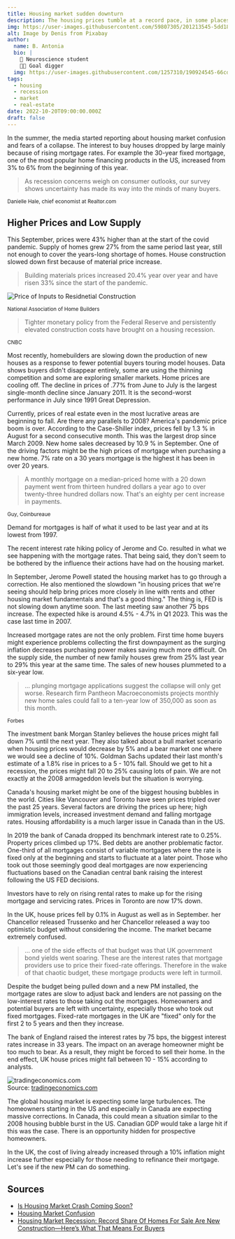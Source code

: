 ```yaml
---
title: Housing market sudden downturn
description: The housing prices tumble at a record pace, in some places more than in other 
img: https://user-images.githubusercontent.com/59807305/201213545-5dd1806c-1fa0-4065-b392-0ec612664334.jpg
alt: Image by Denis from Pixabay 
author: 
  name: B. Antonia
  bio: |
    🧠 Neuroscience student
    🦸🏼 Goal digger
  img: https://user-images.githubusercontent.com/1257310/190924545-66cd79f4-445a-41d5-9cd4-f29d00d3619c.jpg
tags:
  - housing
  - recession 
  - market
  - real-estate 
date: 2022-10-20T09:00:00.000Z
draft: false
---
```



In the summer, the media started reporting about housing market confusion and fears of a collapse. The interest to buy houses dropped by large mainly because of rising mortgage rates. For example the 30-year fixed mortgage, one of the most popular home financing products in the US, increased from 3% to 6% from the beginning of this year.

> As recession concerns weigh on consumer outlooks, our survey shows uncertainty has made its way into the minds of many buyers.

<sub>Danielle Hale, chief economist at Realtor.com</sub>



## Higher Prices and Low Supply

This September, prices were 43% higher than at the start of the covid pandemic.
Supply of homes grew 27% from the same period last year, still not enough to cover the years-long shortage of homes.
House construction slowed down first because of material price increase.

> Building materials prices increased 20.4% year over year and have risen 33% since the start of the pandemic.

![Price of Inputs to Residnetial Construction](https://user-images.githubusercontent.com/59807305/201486395-0d8b88a4-adb7-44d3-98ef-c640f09a6174.jpg)

<sub>National Association of Home Builders</sub>


> Tighter monetary policy from the Federal Reserve and persistently elevated construction costs have brought on a housing recession.

<sub>CNBC</sub>

Most recently, homebuilders are slowing down the production of new houses as a response to fewer potential buyers touring model houses.
Data shows buyers didn't disappear entirely, some are using the thinning competition and some are exploring smaller markets.
Home prices are cooling off. The decline in prices of .77% from June to July is the largest single-month decline since January 2011. 
It is the second-worst performance in July since 1991 Great Depression. 


Currently, prices of real estate even in the most lucrative areas are beginning to fall. Are there any parallels to 2008? 
America's pandemic price boom is over. According to the Case-Shiller index, prices fell by 1.3 % in August for a second consecutive month. This was the largest drop since March 2009. New home sales decreased by 10.9 % in September. One of the driving factors might be the high prices of mortgage when purchasing a new home. 7% rate on a 30 years mortgage is the highest it has been in over 20 years. 


> A monthly mortgage on a median-priced home with a 20 down payment went from thirteen hundred dollars a year ago to over twenty-three hundred dollars now. That's an eighty per cent increase in payments. 

<sub>Guy, Coinbureaue</sub>

Demand for mortgages is half of what it used to be last year and at its lowest from 1997.

The recent interest rate hiking policy of Jerome and Co. resulted in what we see happening with the mortgage rates. That being said, they don't seem to be bothered by the influence their actions have had on the housing market.  

In September, Jerome Powell stated the housing market has to go through a correction. He also mentioned the slowdown "in housing prices that
we're seeing should help bring prices more closely in line with rents and other housing market fundamentals and that's a good thing." 
The thing is, FED is not slowing down anytime soon. The last meeting saw another 75 bps increase. The expected hike is around 4.5% - 4.7% in Q1 2023. This was the case last time in 2007. 

Increased mortgage rates are not the only problem. First time home buyers might experience problems collecting the first downpayment as the surging inflation decreases purchasing power makes saving much more difficult. On the supply side, the number of new family houses grew from 25% last year to 29% this year at the same time. The sales of new houses plummeted to a six-year low. 

> ... plunging mortgage applications suggest the collapse will only get worse. Research firm Pantheon Macroeconomists projects monthly new home sales could fall to a ten-year low of 350,000 as soon as this month.

<sub>Forbes</sub>

The investment bank Morgan Stanley believes the house prices might fall down 7% until the next year. They also talked about a bull market scenario when housing prices would decrease by 5% and a bear market one where we would see a decline of 10%. Goldman Sachs updated their last month's estimate of a 1.8% rise in prices to a 5 - 10% fall. Should we get to hit a recession, the prices might fall 20 to 25% causing lots of pain. We are not exactly at the 2008 armageddon levels but the situation is worrying.

Canada's housing market might be one of the biggest housing bubbles in the world. Cities like Vancouver and Toronto have seen prices tripled over the past 25 years. Several factors are driving the prices up here; high immigration levels, increased investment demand and falling mortgage rates. Housing affordability is a much larger issue in Canada than in the US.

In 2019 the bank of Canada dropped its benchmark interest rate to 0.25%. Property prices climbed up 17%. Bed debts are another problematic factor. One-third of all mortgages consist of variable mortgages where the rate is fixed only at the beginning and starts to fluctuate at a later point. Those who took out those seemingly good deal mortgages are now experiencing fluctuations based on the Canadian central bank raising the interest following the US FED decisions. 

Investors have to rely on rising rental rates to make up for the rising mortgage and servicing rates. Prices in Toronto are now 17% down. 

In the UK, house prices fell by 0.1% in August as well as in September. her Chancellor released Trussenko and her Chancellor released a way too optimistic budget without considering the income. The market became extremely confused. 

> ... one of the side effects of that budget was that UK government bond yields went soaring. These are the interest rates that mortgage providers
use to price their fixed-rate offerings. Therefore in the wake of that chaotic budget, these mortgage products were left in turmoil.

Despite the budget being pulled down and a new PM installed, the mortgage rates are slow to adjust back and lenders are not passing on the low-interest rates to those taking out the mortgages. Homeowners and potential buyers are left with uncertainty, especially those who took out fixed mortgages. Fixed-rate mortgages in the UK are "fixed" only for the first 2 to 5 years and then they increase. 

The bank of England raised the interest rates by 75 bps, the biggest interest rates increase in 33 years. The impact on an average homeowner might be too much to bear. As a result, they might be forced to sell their home. In the end effect, UK house prices might fall between 10 - 15% according to analysts. 

![tradingeconomics.com](https://d3fy651gv2fhd3.cloudfront.net/charts/embed.png?s=cclr&v=202210261556V20220312&d1=20171107&w=960&h=480)
<br/>Source: <a href='https://tradingeconomics.com/canada/interest-rate'>tradingeconomics.com</a>

The global housing market is expecting some large turbulences. The homeowners starting in the US and especially in Canada are expecting massive corrections. In Canada, this could mean a situation similar to the 2008 housing bubble burst in the US. Canadian GDP would take a large hit if this was the case. There is an opportunity hidden for prospective homeowners.

In the UK, the cost of living already increased through a 10% inflation might increase further especially for those needing to refinance their mortgage. Let's see if the new PM can do something. 

## Sources
 
- [Is Housing Market Crash Coming Soon?](https://www.youtube.com/watch?v=ueqKUCYPDZ4)
- [Housing Market Confusion](https://www.cnbc.com/2022/09/09/housing-market-confusion-whats-happening-next.html)
- [Housing Market Recession: Record Share Of Homes For Sale Are New Construction—Here’s What That Means For Buyers](https://www.forbes.com/sites/jonathanponciano/2022/11/08/housing-market-recession-record-share-of-homes-for-sale-are-new-construction-heres-what-that-means-for-buyers/)
